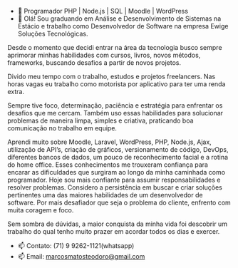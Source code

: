 - 👋 Programador PHP | Node.js | SQL | Moodle | WordPress
- 👀 Olá!
Sou graduando em Análise e Desenvolvimento de Sistemas na Estácio e trabalho como Desenvolvedor de Software na empresa Ewige Soluções Tecnológicas. 

Desde o momento que decidi entrar na área da tecnologia busco sempre aprimorar minhas habilidades com cursos, livros, novos métodos, frameworks, buscando desafios a partir de novos projetos. 

Divido meu tempo com o trabalho, estudos e projetos freelancers. Nas horas vagas eu trabalho como motorista por aplicativo para ter uma renda extra.

Sempre tive foco, determinação, paciência e estratégia para enfrentar os desafios que me cercam. Também uso essas habilidades para solucionar problemas de maneira limpa, simples e criativa, praticando boa comunicação no trabalho em equipe. 

Aprendi muito sobre Moodle, Laravel, WordPress, PHP, Node.js, Ajax, utilização de API’s, criação de gráficos, versionamento de código, DevOps, diferentes bancos de dados, um pouco de reconhecimento facial e a rotina do home office. Esses conhecimentos me trouxeram confiança para encarar as dificuldades que surgiram ao longo da minha caminhada como programador. Hoje sou mais confiante para assumir responsabilidades e resolver problemas. Considero a persistência em buscar e criar soluções pertinentes uma das maiores habilidades de um desenvolvedor de software. Por mais desafiador que seja o problema do cliente, enfrento com muita coragem e foco.

Sem sombra de dúvidas, a maior conquista da minha vida foi descobrir um trabalho do qual tenho muito prazer em acordar todos os dias e exercer.
- 📫 Contato: (71) 9 9262-1121(whatsapp)
- 📫 Email: marcosmatosteodoro@gmail.com
